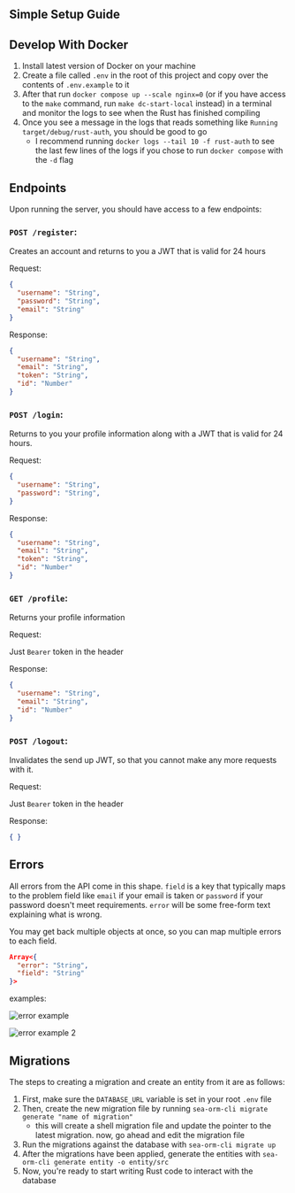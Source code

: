 ## Simple Setup Guide

## Develop With Docker

1. Install latest version of Docker on your machine
2. Create a file called `.env` in the root of this project and copy over the contents of `.env.example` to it
3. After that run `docker compose up --scale nginx=0` (or if you have access to the `make` command, run `make dc-start-local` instead) in a terminal and monitor the logs to see when the Rust has finished compiling
4. Once you see a message in the logs that reads something like `Running target/debug/rust-auth`, you should be good to go
   - I recommend running `docker logs --tail 10 -f rust-auth` to see the last few lines of the logs if you chose to run `docker compose` with the `-d` flag

## Endpoints

Upon running the server, you should have access to a few endpoints:

### `POST /register`:

Creates an account and returns to you a JWT that is valid for 24 hours

Request:

```json
{
  "username": "String",
  "password": "String",
  "email": "String"
}
```

Response:

```json
{
  "username": "String",
  "email": "String",
  "token": "String",
  "id": "Number"
}
```

### `POST /login`:

Returns to you your profile information along with a JWT that is valid for 24 hours.

Request:

```json
{
  "username": "String",
  "password": "String",
}
```

Response:

```json
{
  "username": "String",
  "email": "String",
  "token": "String",
  "id": "Number"
}
```

### `GET /profile`:

Returns your profile information

Request:

Just `Bearer` token in the header

Response:

```json
{
  "username": "String",
  "email": "String",
  "id": "Number"
}
```

### `POST /logout`:

Invalidates the send up JWT, so that you cannot make any more requests with it.

Request:

Just `Bearer` token in the header

Response:

```json
{ }
```

## Errors

All errors from the API come in this shape. `field` is a key that typically maps to the problem field like `email` if your email is taken or `password` if your password doesn't meet requirements. `error` will be some free-form text explaining what is wrong.

You may get back multiple objects at once, so you can map multiple errors to each field.

```json
Array<{
  "error": "String",
  "field": "String"
}>
```

examples:

![error example](https://i.imgur.com/xNgkoCC.png)

![error example 2](https://i.imgur.com/lLxQSHY.png)

## Migrations

The steps to creating a migration and create an entity from it are as follows:

1. First, make sure the `DATABASE_URL` variable is set in your root `.env` file
2. Then, create the new migration file by running `sea-orm-cli migrate generate "name of migration"`
   - this will create a shell migration file and update the pointer to the
     latest migration. now, go ahead and edit the migration file
3. Run the migrations against the database with `sea-orm-cli migrate up`
4. After the migrations have been applied, generate the entities with `sea-orm-cli generate entity -o entity/src`
5. Now, you're ready to start writing Rust code to interact with the database
